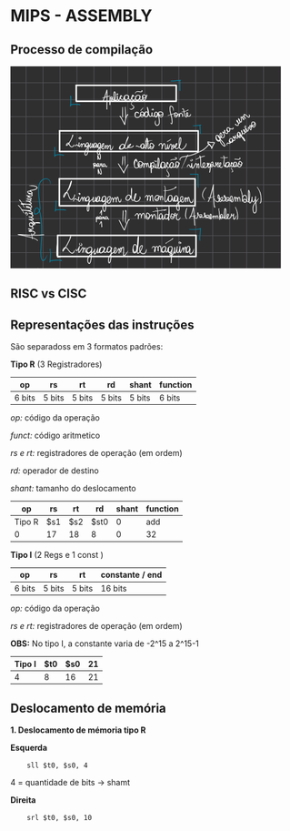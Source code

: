 # MIPS - ASSEMBLY

## Processo de compilação

![1](/src/Compilacao.png)

## RISC vs CISC



## Representações das instruções

São separadoss em 3 formatos padrões:

**Tipo R** (3 Registradores)

|op | rs | rt | rd | shant|  function |
|---|----|----|----|------|-----------|
| 6 bits |  5 bits | 5 bits | 5 bits | 5 bits|  6 bits |

*op:* código da operação

*funct:* código aritmetico

*rs e rt:* registradores de operação (em ordem)

*rd:* operador de destino

*shant:* tamanho do deslocamento

|op | rs | rt | rd | shant|  function |
|---|----|----|----|------|-----------|
|Tipo R| $s1|$s2|$st0|0|add|
|0| 17|18|8|0|32|

**Tipo I** (2 Regs e 1 const )

|op | rs | rt | constante / end |
|---|----|----|-----------------|
| 6 bits |  5 bits | 5 bits | 16 bits |

*op:* código da operação

*rs e rt:* registradores de operação (em ordem)

**OBS:** No tipo I, a constante varia de -2^15 a 2^15-1

|Tipo I | $t0 | $s0 | 21 |
|---|----|----|-----------------|
| 4 |  8 | 16 | 21 |


## Deslocamento de memória

**1. Deslocamento de mémoria tipo R**

**Esquerda**
```
    sll $t0, $s0, 4
```
4 = quantidade de bits -> shamt

**Direita**
```
    srl $t0, $s0, 10
```


